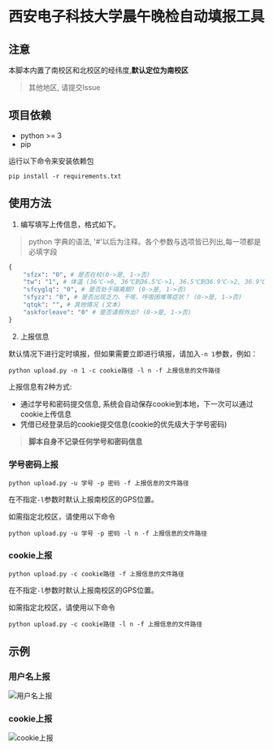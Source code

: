 # 西安电子科技大学晨午晚检自动填报工具

## 注意
本脚本内置了南校区和北校区的经纬度,**默认定位为南校区**

> 其他地区, 请提交Issue
## 项目依赖
* python >= 3
* pip

运行以下命令来安装依赖包

```shell script
pip install -r requirements.txt
```

## 使用方法
1. 编写填写上传信息，格式如下。
> python 字典的语法, '#'以后为注释。各个参数与选项皆已列出,每一项都是必填字段
```python
{
    "sfzx": "0", # 是否在校(0->是, 1->否)
    "tw": "1", # 体温 (36℃->0, 36℃到36.5℃->1, 36.5℃到36.9℃->2, 36.9℃到37℃.3->3, 37.3℃到38℃->4, 38℃到38.5℃->5, 38.5℃到39℃->6, 39℃到40℃->7, 40℃以上->8)
    "sfcyglq": "0", # 是否处于隔离期? (0->是, 1->否)
    "sfyzz": "0", # 是否出现乏力、干咳、呼吸困难等症状？ (0->是, 1->否)
    "qtqk": "", # 其他情况 (文本)
    "askforleave": "0" # 是否请假外出? (0->是, 1->否)
}
```
2. 上报信息

默认情况下进行定时填报，但如果需要立即进行填报，请加入`-n 1`参数，例如：
```shell script
python upload.py -n 1 -c cookie路径 -l n -f 上报信息的文件路径
```

上报信息有2种方式: 
* 通过学号和密码提交信息, 系统会自动保存cookie到本地，下一次可以通过cookie上传信息 
* 凭借已经登录后的cookie提交信息(cookie的优先级大于学号密码)
> **脚本自身不记录任何学号和密码信息**

### 学号密码上报

```shell script
python upload.py -u 学号 -p 密码 -f 上报信息的文件路径
```

在不指定`-l`参数时默认上报南校区的GPS位置。

如需指定北校区，请使用以下命令

```shell script
python upload.py -u 学号 -p 密码 -l n -f 上报信息的文件路径
```

### cookie上报
```shell script
python upload.py -c cookie路径 -f 上报信息的文件路径
```

在不指定`-l`参数时默认上报南校区的GPS位置。

如需指定北校区，请使用以下命令

```shell script
python upload.py -c cookie路径 -l n -f 上报信息的文件路径
```

## 示例

### 用户名上报

![用户名上报](https://ning-wang.oss-cn-beijing.aliyuncs.com/blog-imags/用户名上报.gif)

### cookie上报

![cookie上报](https://ning-wang.oss-cn-beijing.aliyuncs.com/blog-imags/cookie上报.gif)
